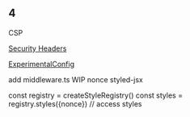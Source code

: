 ## 4

CSP

[Security Headers](https://nextjs.org/docs/advanced-features/security-headers)

[ExperimentalConfig](https://github.com/vercel/next.js/blob/canary/packages/next/server/config-shared.ts)

add middleware.ts
WIP nonce 
styled-jsx 


const registry = createStyleRegistry()
const styles = registry.styles({nonce}) // access styles